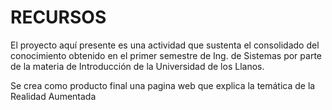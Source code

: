 # RECURSOS
El proyecto aquí presente es una actividad que sustenta el consolidado del conocimiento obtenido
en el primer semestre de Ing. de Sistemas por parte de la materia de Introducción de la Universidad de los Llanos.

Se crea como producto final una pagina web que explica la temática de la Realidad Aumentada
